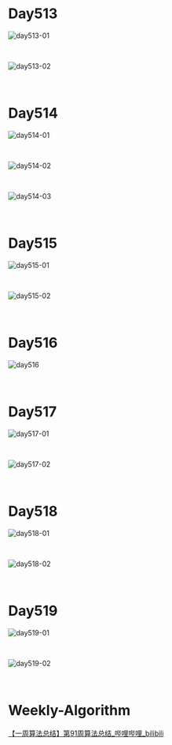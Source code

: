 # Day513

![day513-01](assets/day513-01.png)

&nbsp;

![day513-02](assets/day513-02.png)

&nbsp;

# Day514

![day514-01](assets/day514-01.png)

&nbsp;

![day514-02](assets/day514-02.png)

&nbsp;

![day514-03](assets/day514-03.png)

&nbsp;

# Day515

![day515-01](assets/day515-01.png)

&nbsp;

![day515-02](assets/day515-02.png)

&nbsp;

# Day516

![day516](assets/day516.png)

&nbsp;

# Day517

![day517-01](assets/day517-01.png)

&nbsp;

![day517-02](assets/day517-02.png)

&nbsp;

# Day518

![day518-01](assets/day518-01.png)

&nbsp;

![day518-02](assets/day518-02.png)

&nbsp;

# Day519

![day519-01](assets/day519-01.png)

&nbsp;

![day519-02](assets/day519-02.png)

&nbsp;

# Weekly-Algorithm

[【一周算法总结】第91周算法总结_哔哩哔哩_bilibili](https://www.bilibili.com/video/BV1Hg411b7en/?spm_id_from=333.851.dynamic.content.click&vd_source=0e2e4fb78a4d00f87c3860e1ba2bc5b7)



